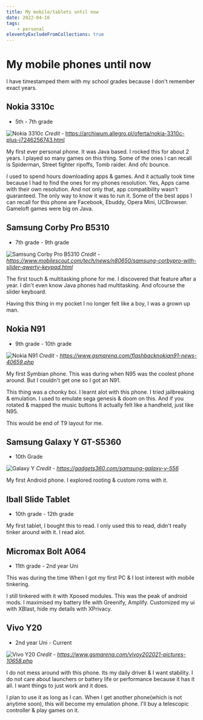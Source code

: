 ```yaml
---
title: My mobile/tablets until now 
date: 2022-04-16
tags:
	- personal
eleventyExcludeFromCollections: true
---
```


# My mobile phones until now  #

I have timestamped them with my school grades because I don't remember exact years.

## Nokia 3310c ##
  * 5th - 7th grade

![Nokia 3310c](https://3.allegroimg.com/s1024/0c4bb1/6aa36b5d483792bbbf8201a916e3)
*Credit* - https://archiwum.allegro.pl/oferta/nokia-3310c-plus-i7246256743.html

My first ever personal phone. It was Java based. I rocked this for about 2 years. I played so many games on this thing. Some of the ones I can recall is Spiderman, Street fighter ripoffs, Tomb raider. And ofc bounce.

I used to spend hours downloading apps & games. And it actually took time because I had to find the ones for my phones resolution. Yes, Apps came with their own resolution. And not only that, app compatibility wasn't guaranteed. The only way to know it was to run it.
Some of the best apps I can recall for this phone are Facebook, Ebuddy, Opera Mini, UCBrowser. Gameloft games were big on Java.

## Samsung Corby Pro B5310 ##
  * 7th grade - 9th grade
  
![Samsung Corby Pro B5310](https://ms2.tudocdn.net/203707?w=500&h=419)
*Credit - https://www.mobilescout.com/tech/news/n80650/samsung-corbypro-with-slider-qwerty-keypad.html*
  
The first touch & multitasking phone for me. I discovered that feature after a year. I din't even know Java phones had multitasking. And ofcourse the slider keyboard.

Having this thing in my pocket I no longer felt like a boy, I was a grown up man.

## Nokia N91 ##
  * 9th grade - 10th grade

![Nokia N91](https://fdn.gsmarena.com/imgroot/news/19/12/flashback-nokia-n91/-727/gsmarena_002.jpg)
*Credit - https://www.gsmarena.com/flashbacknokian91-news-40659.php*

My first Symbian phone. This was during when N95 was the coolest phone around. But I couldn't get one so I got an N91. 

This thing was a chonky boi. I learnt alot with this phone. I tried jailbreaking & emulation. I used to emulate sega genesis & doom on this. And if you rotated & mapped the music buttons It actually felt like a handheld, just like N95.
  
This would be end of T9 layout for me.
  
## Samsung Galaxy Y GT-S5360 ##
  * 10th Grade
  
![Galaxy Y](https://drop.ndtv.com/TECH/product_database/images/530201330723PM_635_samsung_galaxy_y.png?downsize=*:420&output-quality=80)
*Credit - https://gadgets360.com/samsung-galaxy-y-556*

My first Android phone. I explored rooting & custom roms with it.

## Iball Slide Tablet ##
  * 10th grade - 12th grade
  
My first tablet, I bought this to read. I only used this to read, didn't really tinker around with it.
I read alot.

## Micromax Bolt A064 ##
  * 11th grade - 2nd year Uni

This was during the time When I got my first PC & I lost interest with mobile tinkering.

I still tinkered with it with Xposed modules. This was the peak of android mods. I maximised my battery life with Greenify, Amplify. Customized my ui with XBlast, hide my details with XPrivacy. 

## Vivo Y20 ##
  * 2nd year Uni - Current

![Vivo Y20](https://fdn2.gsmarena.com/vv/pics/vivo/vivo-y20-2021-1.jpg)
*Credit - https://www.gsmarena.com/vivoy202021-pictures-10658.php*

I do not mess around with this phone. Its my daily driver & I want stability. I do not care about launchers or battery life or performance because it has it all. I want things to just work and it does. 

I plan to use it as long as I can. When I get another phone(which is not anytime soon), this will become my emulation phone. I'll buy a telescopic controller & play games on it.
